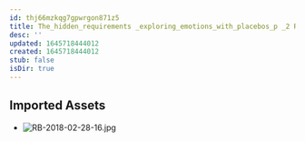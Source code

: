 ```yaml
---
id: thj66mzkqg7gpwrgon871z5
title: The_hidden_requirements _exploring_emotions_with_placebos_p _2 Resources
desc: ''
updated: 1645718444012
created: 1645718444012
stub: false
isDir: true
---
```

## Imported Assets
- ![RB-2018-02-28-16.jpg](/assets/rb-2018-02-28-16-w7kbvr867fo5.jpg)

